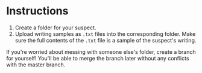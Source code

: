 # Instructions

1. Create a folder for your suspect.
1. Upload writing samples as `.txt` files into the corresponding folder. Make sure the full contents of the `.txt` file is a sample of the suspect's writing.

If you're worried about messing with someone else's folder, create a branch for yourself! You'll be able to merge the branch later without any conflicts with the master branch.

